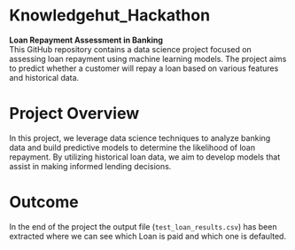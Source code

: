 # Knowledgehut_Hackathon
**Loan Repayment Assessment in Banking**  
This GitHub repository contains a data science project focused on assessing loan repayment using machine learning models. The project aims to predict whether a customer will repay a loan based on various features and historical data.

# Project Overview
In this project, we leverage data science techniques to analyze banking data and build predictive models to determine the likelihood of loan repayment. By utilizing historical loan data, we aim to develop models that assist in making informed lending decisions.

# Outcome
In the end of the project the output file (`test_loan_results.csv`) has been extracted where we can see which Loan is paid and which one is defaulted.
